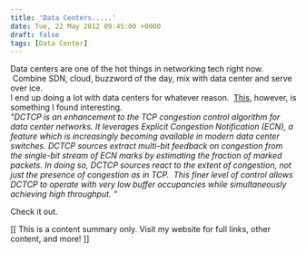 ```yaml
---
title: 'Data Centers.....'
date: Tue, 22 May 2012 09:45:00 +0000
draft: false
tags: [Data Center]
---
```


Data centers are one of the hot things in networking tech right now.  Combine SDN, cloud, buzzword of the day, mix with data center and serve over ice.  
I end up doing a lot with data centers for whatever reason.  [This](http://www.stanford.edu/~alizade/Site/DCTCP.html), however, is something I found interesting.  
_"DCTCP is an enhancement to the TCP congestion control algorithm for data center networks. It leverages Explicit Congestion Notification (ECN), a feature which is increasingly becoming available in modern data center switches. DCTCP sources extract multi-bit feedback on congestion from the single-bit stream of ECN marks by estimating the fraction of marked packets. In doing so, DCTCP sources react to the extent of congestion, not just the presence of congestion as in TCP.  This finer level of control allows DCTCP to operate with very low buffer occupancies while simultaneously achieving high throughput. "_  
  
Check it out.  

\[\[ This is a content summary only. Visit my website for full links, other content, and more! \]\]